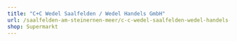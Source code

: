 ```yaml
---
title: "C+C Wedel Saalfelden / Wedel Handels GmbH"
url: /saalfelden-am-steinernen-meer/c-c-wedel-saalfelden-wedel-handels-gmbh/
shop: Supermarkt
---
```

